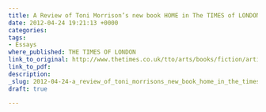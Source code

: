 ```yaml
---
title: A Review of Toni Morrison’s new book HOME in The TIMES of LONDON
date: 2012-04-24 19:21:13 +0000
categories: 
tags:
- Essays
where_published: THE TIMES OF LONDON
link_to_original: http://www.thetimes.co.uk/tto/arts/books/fiction/article3386800.ece
link_to_pdf: 
description: 
_slug: 2012-04-24-a_review_of_toni_morrisons_new_book_home_in_the_times_of_london
draft: true

---
```

